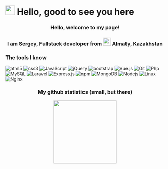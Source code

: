 # <img src="https://i.pinimg.com/originals/9f/9a/df/9f9adfa6f52bb13d1656fcb9f4c8ac1a.gif" width="30"/> Hello, good to see you here

<h3 align="center">Hello, welcome to my page!</h3>
<h3 align="center"> I am Sergey, Fullstack developer from <img src="https://upload.wikimedia.org/wikipedia/commons/d/d3/Flag_of_Kazakhstan.svg" width="25"/> Almaty, Kazakhstan</h3>

### The tools I know

<p>
  <img alt="html5" src="https://img.shields.io/badge/-HTML5-E34F26?style=flat&logo=html5&logoColor=white" />
  <img alt="css3" src="https://img.shields.io/badge/-CSS3-254bdd?style=flat&logo=css3&logoColor=white" />
  <img alt="JavaScript" src="https://img.shields.io/badge/-JavaScript-white?style=flat&logo=JavaScript&logoColor=f7df1e" />
  <img alt="jQuery" src="https://img.shields.io/badge/-jQuery-1a71b5?style=flat&logo=jQuery&logoColor=white" />
  <img alt="bootstrap" src="https://img.shields.io/badge/-Bootstrap-533b78?style=flat&logo=Bootstrap&logoColor=white" />
  <img alt="Vue.js" src="https://img.shields.io/badge/-Vue.js-3fb27f?style=flat&logo=Vue.js&logoColor=white" />
  <img alt="Git" src="https://img.shields.io/badge/-Git-F05032?style=flat&logo=git&logoColor=white" />
  <img alt="Php" src="https://img.shields.io/badge/-PHP-7377ad?style=flat&logo=php&logoColor=white" />
  <img alt="MySQL" src="https://img.shields.io/badge/-MySQL-004f6a?style=flat&logo=MySQL&logoColor=white" />
  <img alt="Laravel" src="https://img.shields.io/badge/-Laravel-ff2d20?style=flat&logo=Laravel&logoColor=white" />
  <img alt="Express.js" src="https://img.shields.io/badge/-Express.js-yellow?style=flat&logo=Express.js&logoColor=black" />
  <img alt="npm" src="https://img.shields.io/badge/-NPM-CB3837?style=flat&logo=npm&logoColor=white" />
  <img alt="MongoDB" src="https://img.shields.io/badge/-MongoDB-13aa52?style=flat&logo=mongodb&logoColor=white" />
  <img alt="Nodejs" src="https://img.shields.io/badge/-Nodejs-43853d?style=flat&logo=Node.js&logoColor=white" />
  <img alt="Linux" src="https://img.shields.io/badge/-Linux-efb80f?style=flat&logo=Linux&logoColor=black" />
  <img alt="Nginx" src="https://img.shields.io/badge/-Nginx-009137?style=flat&logo=Nginx&logoColor=white" />
</p>

<h3 align="center">My github statistics (small, but there)</h3>
<p align="center">
  <img src="https://github-readme-stats.vercel.app/api?username=Diego475&theme=dark&show_icons=true&include_all_commits=true&hide_border=true" height="200"/>
</p>
